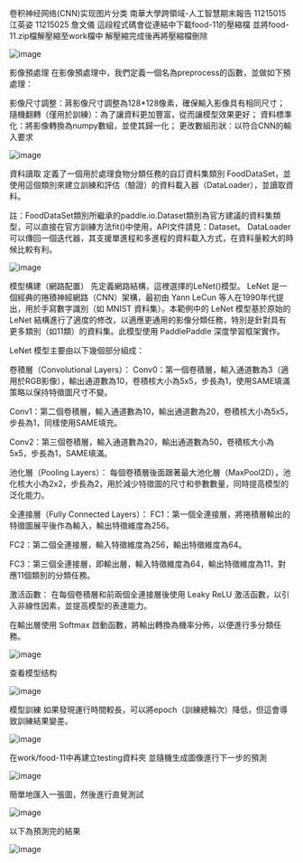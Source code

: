 卷积神经网络(CNN)实现图片分类
南華大學跨領域-人工智慧期末報告
11215015 江英姿 11215025 詹文儀
這段程式碼會從連結中下載food-11的壓縮檔 
並將food-11.zip檔解壓縮至work檔中
解壓縮完成後再將壓縮檔刪除

![image](https://github.com/user-attachments/assets/0db99e0d-7166-4b5a-96ad-1fc98335036d)

影像預處理
在影像預處理中，我們定義一個名為preprocess的函數，並做如下預處理：

影像尺寸調整：蔣影像尺寸調整為128*128像素，確保輸入影像具有相同尺寸；
隨機翻轉（僅用於訓練）：為了讓資料更加豐富，從而讓模型效果更好；
資料標準化：將影像轉換為numpy數組，並使其歸一化；
更改數組形狀：以符合CNN的輸入要求

![image](https://github.com/user-attachments/assets/76a68856-8ebe-4dad-aace-7bd81621242e)

資料讀取
定義了一個用於處理食物分類任務的自訂資料集類別 FoodDataSet，並使用這個類別來建立訓練和評估（驗證）的資料載入器（DataLoader），並讀取資料。

註：FoodDataSet類別所繼承的paddle.io.Dataset類別為官方建議的資料集類型，可以直接在官方訓練方法fit()中使用，API文件請見：Dataset。 DataLoader可以傳回一個迭代器，其支援單進程和多進程的資料載入方式，在資料量較大的時候比較有利。

![image](https://github.com/user-attachments/assets/3a0c0eaa-a371-4bf2-a1e3-607f50c9527c)

模型構建（網路配置）
先定義網路結構，這裡選擇的LeNet()模型。 LeNet 是一個經典的捲積神經網路（CNN）架構，最初由 Yann LeCun 等人在1990年代提出，用於手寫數字識別（如 MNIST 資料集）。本範例中的 LeNet 模型基於原始的 LeNet 結構進行了適度的修改，以適應更通用的影像分類任務，特別是針對具有更多類別（如11類）的資料集。此模型使用 PaddlePaddle 深度學習框架實作。

LeNet 模型主要由以下幾個部分組成：

卷積層（Convolutional Layers）：
Conv0：第一個卷積層，輸入通道數為3（適用於RGB影像），輸出通道數為10，卷積核大小為5x5，步長為1，使用SAME填滿策略以保持特徵圖尺寸不變。

Conv1：第二個卷積層，輸入通道數為10，輸出通道數為20，卷積核大小為5x5，步長為1，同樣使用SAME填充。

Conv2：第三個卷積層，輸入通道數為20，輸出通道數為50，卷積核大小為5x5，步長為1，SAME填滿。

池化層（Pooling Layers）：
每個卷積層後面跟著最大池化層（MaxPool2D），池化核大小為2x2，步長為2，用於減少特徵圖的尺寸和參數數量，同時提高模型的泛化能力。

全連接層（Fully Connected Layers）：
FC1：第一個全連接層，將捲積層輸出的特徵圖展平後作為輸入，輸出特徵維度為256。

FC2：第二個全連接層，輸入特徵維度為256，輸出特徵維度為64。

FC3：第三個全連接層，即輸出層，輸入特徵維度為64，輸出特徵維度為11，對應11個類別的分類任務。

激活函數：
在每個卷積層和前兩個全連接層後使用 Leaky ReLU 激活函數，以引入非線性因素，並提高模型的表達能力。

在輸出層使用 Softmax 啟動函數，將輸出轉換為機率分佈，以便進行多分類任務。

![image](https://github.com/user-attachments/assets/fcb01c88-ad77-4b9c-9303-e80b95505373)

查看模型结构

![image](https://github.com/user-attachments/assets/cac47bac-fa50-4e04-a10e-3c951854167c)

模型訓練
如果發現運行時間較長，可以將epoch（訓練總輪次）降低，但這會導致訓練結果變差。

![image](https://github.com/user-attachments/assets/c3e6b1ee-8941-4c71-9763-7e4ae0fcf797)

在work/food-11中再建立testing資料夾
並隨機生成圖像進行下一步的預測

![image](https://github.com/user-attachments/assets/c22810cd-c8c7-4f77-a649-bebe03e8760b)

簡單地匯入一張圖，然後進行直覺測試

![image](https://github.com/user-attachments/assets/c23c6c66-2a5c-41d9-95c5-71dc244cb69b)

以下為預測完的結果

![image](https://github.com/user-attachments/assets/8841c69f-fc98-4577-8d4a-318e4564f35a)
